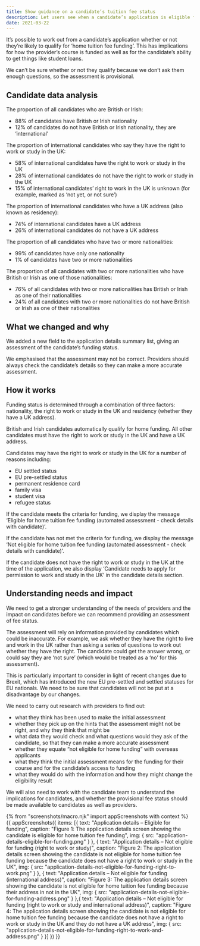 ```yaml
---
title: Show guidance on a candidate’s tuition fee status
description: Let users see when a candidate’s application is eligible for home tuition fee funding.
date: 2021-03-22
---
```


It’s possible to work out from a candidate’s application whether or not they’re likely to qualify for ‘home tuition fee funding’. This has implications for how the provider’s course is funded as well as for the candidate’s ability to get things like student loans.

We can’t be sure whether or not they qualify because we don’t ask them enough questions, so the assessment is provisional.

## Candidate data analysis

The proportion of all candidates who are British or Irish:

- 88% of candidates have British or Irish nationality
- 12% of candidates do not have British or Irish nationality, they are ‘international’

The proportion of international candidates who say they have the right to work or study in the UK:

- 58% of international candidates have the right to work or study in the UK
- 28% of international candidates do not have the right to work or study in the UK
- 15% of international candidates’ right to work in the UK is unknown (for example, marked as ‘not yet, or not sure’)

The proportion of international candidates who have a UK address (also known as residency):

- 74% of international candidates have a UK address
- 26% of international candidates do not have a UK address

The proportion of all candidates who have two or more nationalities:

- 99% of candidates have only one nationality
- 1% of candidates have two or more nationalities

The proportion of all candidates with two or more nationalities who have British or Irish as one of those nationalities:

- 76% of all candidates with two or more nationalities has British or Irish as one of their nationalities
- 24% of all candidates with two or more nationalities do not have British or Irish as one of their nationalities

## What we changed and why

We added a new field to the application details summary list, giving an assessment of the candidate’s funding status.

We emphasised that the assessment may not be correct. Providers should always check the candidate’s details so they can make a more accurate assessment.

## How it works

Funding status is determined through a combination of three factors: nationality, the right to work or study in the UK and residency (whether they have a UK address).

British and Irish candidates automatically qualify for home funding. All other candidates must have the right to work or study in the UK and have a UK address.

Candidates may have the right to work or study in the UK for a number of reasons including:

- EU settled status
- EU pre-settled status
- permanent residence card
- family visa
- student visa
- refugee status

If the candidate meets the criteria for funding, we display the message ‘Eligible for home tuition fee funding (automated assessment - check details with candidate)’.

If the candidate has not met the criteria for funding, we display the message ‘Not eligible for home tuition fee funding (automated assessment - check details with candidate)’.

If the candidate does not have the right to work or study in the UK at the time of the application, we also display ‘Candidate needs to apply for permission to work and study in the UK’ in the candidate details section.

## Understanding needs and impact

We need to get a stronger understanding of the needs of providers and the impact on candidates before we can recommend providing an assessment of fee status.

The assessment will rely on information provided by candidates which could be inaccurate. For example, we ask whether they have the right to live and work in the UK rather than asking a series of questions to work out whether they have the right. The candidate could get the answer wrong, or could say they are ‘not sure’ (which would be treated as a ‘no’ for this assessment).

This is particularly important to consider in light of recent changes due to Brexit, which has introduced the new EU pre-settled and settled statuses for EU nationals. We need to be sure that candidates will not be put at a disadvantage by our changes.

We need to carry out research with providers to find out:

- what they think has been used to make the initial assessment
- whether they pick up on the hints that the assessment might not be right, and why they think that might be
- what data they would check and what questions would they ask of the candidate, so that they can make a more accurate assessment
- whether they equate “not eligible for home funding” with overseas applicants
- what they think the initial assessment means for the funding for their course and for the candidate’s access to funding
- what they would do with the information and how they might change the eligibility result

We will also need to work with the candidate team to understand the implications for candidates, and whether the provisional fee status should be made available to candidates as well as providers.

{% from "screenshots/macro.njk" import appScreenshots with context %}
{{ appScreenshots({
  items: [{
    text: "Application details – Eligible for funding",
    caption: "Figure 1: The application details screen showing the candidate is eligible for home tuition fee funding",
    img: {
      src: "application-details-eligible-for-funding.png"
    }
  }, {
    text: "Application details – Not eligible for funding (right to work or study)",
    caption: "Figure 2: The application details screen showing the candidate is not eligible for home tuition fee funding because the candidate does not have a right to work or study in the UK",
    img: {
      src: "application-details-not-eligible-for-funding-right-to-work.png"
    }
  },  {
    text: "Application details – Not eligible for funding (international address)",
    caption: "Figure 3: The application details screen showing the candidate is not eligible for home tuition fee funding because their address in not in the UK",
    img: {
      src: "application-details-not-eligible-for-funding-address.png"
    }
  },{
    text: "Application details – Not eligible for funding (right to work or study and international address)",
    caption: "Figure 4: The application details screen showing the candidate is not eligible for home tuition fee funding because the candidate does not have a right to work or study in the UK and they do not have a UK address",
    img: {
      src: "application-details-not-eligible-for-funding-right-to-work-and-address.png"
    }
  }]
}) }}
